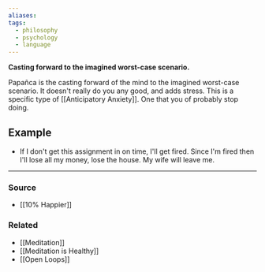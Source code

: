 ```yaml
---
aliases: 
tags:
  - philosophy
  - psychology
  - language
---
```

**Casting forward to the imagined worst-case scenario.**

Papañca is the casting forward of the mind to the imagined worst-case scenario. It doesn't really do you any good, and adds stress. This is a specific type of [[Anticipatory Anxiety]]. One that you of probably stop doing. 

## Example

- If I don't get this assignment in on time, I'll get fired. Since I'm fired then I'll lose all my money, lose the house. My wife will leave me.

---

### Source
- [[10% Happier]]

### Related
- [[Meditation]] 
- [[Meditation is Healthy]] 
- [[Open Loops]]